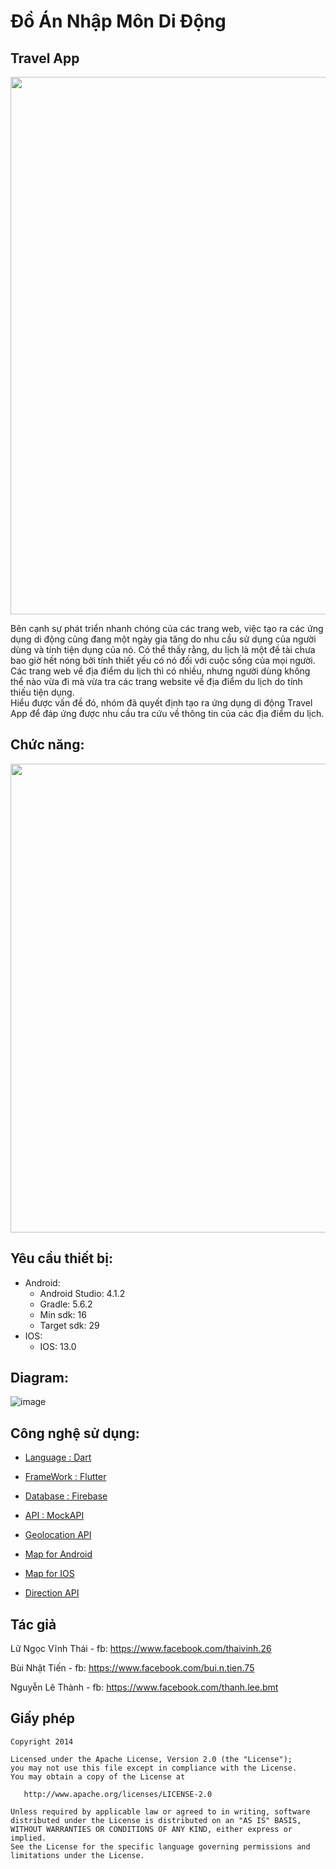 # Đồ Án Nhập Môn Di Động

## Travel App

   <p align="center">
   <img src="https://user-images.githubusercontent.com/56713327/105738698-e39f3a00-5f69-11eb-9f16-e35b1d30dfe6.png" height = "860" width="613">
   </p>

 Bên cạnh sự phát triển nhanh chóng của các trang web, việc tạo ra các ứng dụng di động
cũng đang một ngày gia tăng do nhu cầu sử dụng của người dùng và tính tiện dụng của nó.
Có thể thấy rằng, du lịch là một đề tài chưa bao giờ hết nóng bởi tính thiết yếu có nó đối với
cuộc sống của mọi người. Các trang web về địa điểm du lịch thì có nhiều, nhưng người dùng
không thể nào vừa đi mà vừa tra các trang website về địa điểm du lịch do tính thiếu tiện dụng.<br>
 Hiểu được vấn đề đó, nhóm đã quyết định tạo ra ứng dụng di động Travel App để đáp
ứng được nhu cầu tra cứu về thông tin của các địa điểm du lịch.


## Chức năng:

   <p align="center">
   <img src="https://i.ibb.co/nj0HH5g/Feature.png" width="750">
   </p>

## Yêu cầu thiết bị:

   - Android:
     + Android Studio: 4.1.2
     + Gradle: 5.6.2
     + Min sdk: 16
     + Target sdk: 29
   - IOS:
     + IOS: 13.0

## Diagram:
![image](https://user-images.githubusercontent.com/56749834/105780050-3b599780-5fa2-11eb-9580-3137d66f54c5.png)

## Công nghệ sử dụng:

- [Language  :  Dart][Dart]

- [FrameWork :  Flutter][Flutter]

- [Database  :  Firebase][Firebase]    

* [API : MockAPI][API]

* [Geolocation API][Geolocation]  

* [Map for Android][MapAndroid]

* [Map for IOS][MapIOS] 

* [Direction API][DirectionAPI]

## Tác giả

Lữ Ngọc Vĩnh Thái  - fb: https://www.facebook.com/thaivinh.26

Bùi Nhật Tiến      - fb: https://www.facebook.com/bui.n.tien.75

Nguyễn Lê Thành    - fb: https://www.facebook.com/thanh.lee.bmt

## Giấy phép

    Copyright 2014

    Licensed under the Apache License, Version 2.0 (the "License");
    you may not use this file except in compliance with the License.
    You may obtain a copy of the License at

       http://www.apache.org/licenses/LICENSE-2.0

    Unless required by applicable law or agreed to in writing, software
    distributed under the License is distributed on an "AS IS" BASIS,
    WITHOUT WARRANTIES OR CONDITIONS OF ANY KIND, either express or implied.
    See the License for the specific language governing permissions and
    limitations under the License.

[Dart]: https://dart.dev/
[Flutter]: https://flutter.dev/
[Firebase]: https://firebase.google.com/
[API]: https://www.mockapi.io
[Geolocation]: https://console.cloud.google.com/apis/library/geolocation.googleapis.com?q=Geo&id=b87d2884-ba68-47f9-aaf0-b29ae1919bb7&project=driven-plexus-297908
[MapAndroid]: https://console.cloud.google.com/apis/library/maps-android-backend.googleapis.com?id=01d8f5af-dc9a-4b12-af6f-37029d8e3e71&project=driven-plexus-297908
[MapIOS]: https://console.cloud.google.com/apis/library/maps-ios-backend.googleapis.com?id=7ae59309-3fbf-4fa7-965d-e381f6433d14&project=driven-plexus-297908
[DirectionAPI]: https://console.cloud.google.com/apis/library/directions-backend.googleapis.com?q=Dire&id=c6b51d83-d721-458f-a259-fae6b0af35c5&project=driven-plexus-297908
